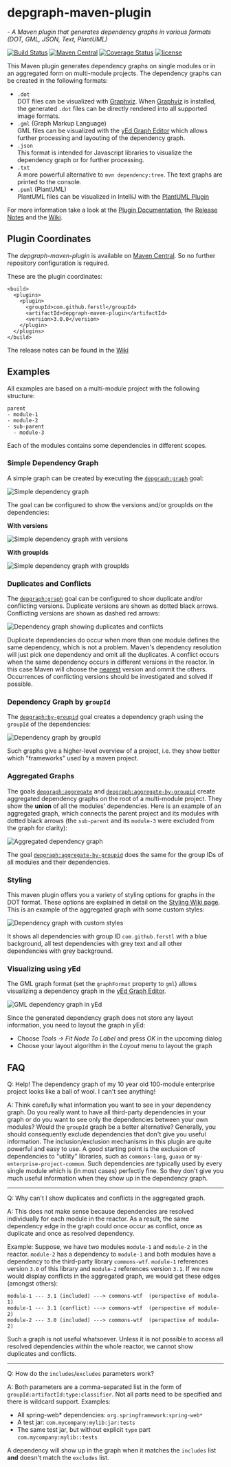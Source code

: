 # depgraph-maven-plugin
*- A Maven plugin that generates dependency graphs in various formats (DOT, GML, JSON, Text, PlantUML)*

[![Build Status](https://travis-ci.org/ferstl/depgraph-maven-plugin.svg?branch=master)](https://travis-ci.org/ferstl/depgraph-maven-plugin) [![Maven Central](https://maven-badges.herokuapp.com/maven-central/com.github.ferstl/depgraph-maven-plugin/badge.svg)](https://maven-badges.herokuapp.com/maven-central/com.github.ferstl/depgraph-maven-plugin) [![Coverage Status](https://coveralls.io/repos/github/ferstl/depgraph-maven-plugin/badge.svg?branch=master)](https://coveralls.io/github/ferstl/depgraph-maven-plugin?branch=master) [![license](https://img.shields.io/badge/License-Apache%202.0-blue.svg)](https://opensource.org/licenses/Apache-2.0)

This Maven plugin generates dependency graphs on single modules or in an aggregated form on multi-module projects. The dependency graphs can be created in the following formats:
- `.dot`<br/>
  DOT files can be visualized with [Graphviz](http://www.graphviz.org/). When [Graphviz](http://www.graphviz.org/) is installed, the generated `.dot` files can be directly rendered into all supported image formats. 
- `.gml` (Graph Markup Language)<br/>
  GML files can be visualized with the [yEd Graph Editor](https://www.yworks.com/products/yed) which allows further processing and layouting of the dependency graph.
- `.json`<br/>
  This format is intended for Javascript libraries to visualize the dependency graph or for further processing.
- `.txt`<br/>
  A more powerful alternative to `mvn dependency:tree`. The text graphs are printed to the console. 
- `.puml` (PlantUML)<br/>
  PlantUML files can be visualized in IntelliJ with the [PlantUML Plugin](https://plugins.jetbrains.com/plugin/7017-plantuml-integration)

For more information take a look at the [Plugin Documentation](https://ferstl.github.io/depgraph-maven-plugin/plugin-info.html), the [Release Notes](https://github.com/ferstl/depgraph-maven-plugin/wiki/Release-Notes) and the [Wiki](https://github.com/ferstl/depgraph-maven-plugin/wiki).


## Plugin Coordinates

The *depgraph-maven-plugin* is available on [Maven Central](http://central.maven.org/maven2/com/github/ferstl/depgraph-maven-plugin/). So no further repository configuration is required.

These are the plugin coordinates:

    <build>
      <plugins>
        <plugin>
          <groupId>com.github.ferstl</groupId>
          <artifactId>depgraph-maven-plugin</artifactId>
          <version>3.0.0</version>
        </plugin>
      </plugins>
    </build>

The release notes can be found in the [Wiki](https://github.com/ferstl/depgraph-maven-plugin/wiki/Release-Notes)


## Examples

All examples are based on a multi-module project with the following structure:

    parent
    - module-1
    - module-2
    - sub-parent
      - module-3

Each of the modules contains some dependencies in different scopes.


### Simple Dependency Graph

A simple graph can be created by executing the [`depgraph:graph`](https://ferstl.github.io/depgraph-maven-plugin/graph-mojo.html) goal:

<img src="https://raw.githubusercontent.com/ferstl/depgraph-maven-plugin/master/src/doc/simple-graph.png" alt="Simple dependency graph"/>

The goal can be configured to show the versions and/or groupIds on the dependencies:

**With versions**

<img src="https://raw.githubusercontent.com/ferstl/depgraph-maven-plugin/master/src/doc/with-versions.png" alt="Simple dependency graph with versions"/>


**With groupIds**

<img src="https://raw.githubusercontent.com/ferstl/depgraph-maven-plugin/master/src/doc/with-group-ids.png" alt="Simple dependency graph with groupIds"/>

### Duplicates and Conflicts

The [`depgraph:graph`](https://ferstl.github.io/depgraph-maven-plugin/graph-mojo.html) goal can be configured to show duplicate and/or conflicting versions. Duplicate versions are shown as dotted black arrows. Conflicting versions are shown as dashed red arrows:

<img src="https://raw.githubusercontent.com/ferstl/depgraph-maven-plugin/master/src/doc/duplicates-and-conflicts.png" alt="Dependency graph showing duplicates and conflicts"/>

Duplicate dependencies do occur when more than one module defines the same dependency, which is not a problem. Maven's dependency resolution will just pick one dependency and omit all the duplicates. A conflict occurs when the same dependency occurs in different versions in the reactor. In this case Maven will choose the [nearest](http://maven.apache.org/guides/introduction/introduction-to-dependency-mechanism.html) version and ommit the others. Occurrences of conflicting versions should be investigated and solved if possible.  

### Dependency Graph by `groupId`

The [`depgraph:by-groupid`](https://ferstl.github.io/depgraph-maven-plugin/by-groupid-mojo.html) goal creates a dependency graph using the `groupId` of the dependencies:

<img src="https://raw.githubusercontent.com/ferstl/depgraph-maven-plugin/master/src/doc/by-group-id.png" alt="Dependency graph by groupId"/>

Such graphs give a higher-level overview of a project, i.e. they show better which "frameworks" used by a maven project.


### Aggregated Graphs

The goals [`depgraph:aggregate`](https://ferstl.github.io/depgraph-maven-plugin/aggregate-mojo.html) and [`depgraph:aggregate-by-groupid`](https://ferstl.github.io/depgraph-maven-plugin/aggregate-by-groupid-mojo.html) create aggregated dependency graphs on the root of a multi-module project. They show the **union** of all the modules' dependencies. Here is an example of an aggregated graph, which connects the parent project and its modules with dotted black arrows (the `sub-parent` and its `module-3` were excluded from the graph for clarity):

<img src="https://raw.githubusercontent.com/ferstl/depgraph-maven-plugin/master/src/doc/aggregated.png" alt="Aggregated dependency graph"/>


The goal [`depgraph:aggregate-by-groupid`](https://ferstl.github.io/depgraph-maven-plugin/aggregate-by-groupid-mojo.html) does the same for the group IDs of all modules and their dependencies.


### Styling

This maven plugin offers you a variety of styling options for graphs in the DOT format. These options are explained in detail on the [Styling Wiki page](https://github.com/ferstl/depgraph-maven-plugin/wiki/Styling). This is an example of the aggregated graph with some custom styles:

<img src="https://raw.githubusercontent.com/ferstl/depgraph-maven-plugin/master/src/doc/aggregated-styled.png" alt="Dependency graph with custom styles"/>

It shows all dependencies with group ID `com.github.ferstl` with a blue background, all test dependencies with grey text and all other dependencies with grey background.

### Visualizing using yEd

The GML graph format (set the `graphFormat` property to `gml`) allows visualizing a dependency graph in the [yEd Graph Editor](https://www.yworks.com/products/yed).

<img src="https://raw.githubusercontent.com/ferstl/depgraph-maven-plugin/master/src/doc/yed.png" alt="GML dependency graph in yEd"/>

Since the generated dependency graph does not store any layout information, you need to layout the graph in yEd:

- Choose *Tools -> Fit Node To Label* and press *OK* in the upcoming dialog
- Choose your layout algorithm in the *Layout* menu to layout the graph

## FAQ

Q: Help! The dependency graph of my 10 year old 100-module enterprise project looks like a ball of wool. I can't see anything!

A: Think carefully what information you want to see in your dependency graph. Do you really want to have all third-party dependencies in your graph or do you want to see only the dependencies between your own modules? Would the `groupId` graph be a better alternative?
Generally, you should consequently exclude dependencies that don't give you useful information. The inclusion/exclusion mechanisms in this plugin are quite powerful and easy to use. A good starting point is the exclusion of dependencies to "utility" libraries, such as `commons-lang`, `guava` or `my-enterprise-project-common`. Such dependencies are typically used by every single module which is (in most cases) perfectly fine. So they don't give you much useful information when they show up in the dependency graph.

-----

Q: Why can't I show duplicates and conflicts in the aggregated graph.

A: This does not make sense because dependencies are resolved individually for each module in the reactor. As a result, the same dependency edge in the graph could once occur as conflict, once as duplicate and once as resolved dependency.

Example:
Suppose, we have two modules `module-1` and `module-2` in the reactor. `module-2` has a dependency to `module-1` and both modules have a dependency to the third-party library `commons-wtf`. `module-1` references version `3.0` of this library and `module-2` references version `3.1`. If we now would display conflicts in the aggregated graph, we would get these edges (amongst others):

    module-1 --- 3.1 (included) ---> commons-wtf  (perspective of module-1)
    module-1 --- 3.1 (conflict) ---> commons-wtf  (perspective of module-2)
    module-2 --- 3.0 (included) ---> commons-wtf  (perspective of module-2)

Such a graph is not useful whatsoever. Unless it is not possible to access all resolved dependencies within the whole reactor, we cannot show duplicates and conflicts.

-----

Q: How do the `includes`/`excludes` parameters work?

A: Both parameters are a comma-separated list in the form of `groupId:artifactId:type:classifier`. Not all parts need to be specified and there is wildcard support.
Examples:

- All spring-web\* dependencies: `org.springframework:spring-web*`
- A test jar: `com.mycompany:mylib:jar:tests`
- The same test jar, but without explicit `type` part `com.mycompany:mylib::tests`

A dependency will show up in the graph when it matches the `includes` list **and** doesn't match the `excludes` list.
